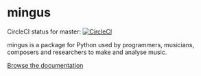 mingus
======

CircleCI status for master: [![CircleCI](https://circleci.com/gh/nasfarley88/python-mingus2/tree/master.svg?style=svg)](https://circleci.com/gh/nasfarley88/python-mingus2/tree/master)

mingus is a package for Python used by programmers, musicians, composers
and researchers to make and analyse music.

[Browse the documentation](http://bspaans.github.io/python-mingus/)

